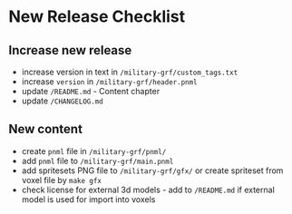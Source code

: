 # New Release Checklist

## Increase new release

- increase version in text in `/military-grf/custom_tags.txt`
- increase `version` in `/military-grf/header.pnml`
- update `/README.md` - Content chapter
- update `/CHANGELOG.md`

## New content

- create `pnml` file in `/military-grf/pnml/`
- add `pnml` file to `/military-grf/main.pnml`
- add spritesets PNG file to `/military-grf/gfx/` or create spriteset from voxel file by `make gfx`
- check license for external 3d models - add to `/README.md` if external model is used for import into voxels
